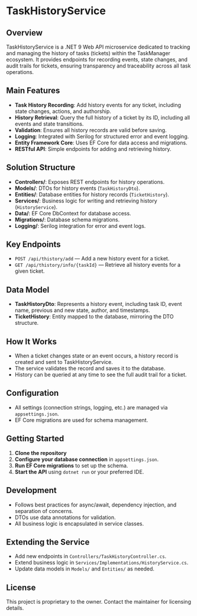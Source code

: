 # TaskHistoryService

## Overview

TaskHistoryService is a .NET 9 Web API microservice dedicated to tracking and managing the history of tasks (tickets) within the TaskManager ecosystem. It provides endpoints for recording events, state changes, and audit trails for tickets, ensuring transparency and traceability across all task operations.

## Main Features

- **Task History Recording**: Add history events for any ticket, including state changes, actions, and authorship.
- **History Retrieval**: Query the full history of a ticket by its ID, including all events and state transitions.
- **Validation**: Ensures all history records are valid before saving.
- **Logging**: Integrated with Serilog for structured error and event logging.
- **Entity Framework Core**: Uses EF Core for data access and migrations.
- **RESTful API**: Simple endpoints for adding and retrieving history.

## Solution Structure

- **Controllers/**: Exposes REST endpoints for history operations.
- **Models/**: DTOs for history events (`TaskHistoryDto`).
- **Entities/**: Database entities for history records (`TicketHistory`).
- **Services/**: Business logic for writing and retrieving history (`HistoryService`).
- **Data/**: EF Core DbContext for database access.
- **Migrations/**: Database schema migrations.
- **Logging/**: Serilog integration for error and event logs.

## Key Endpoints

- `POST /api/thistory/add` — Add a new history event for a ticket.
- `GET /api/thistory/info/{taskId}` — Retrieve all history events for a given ticket.

## Data Model

- **TaskHistoryDto**: Represents a history event, including task ID, event name, previous and new state, author, and timestamps.
- **TicketHistory**: Entity mapped to the database, mirroring the DTO structure.

## How It Works

- When a ticket changes state or an event occurs, a history record is created and sent to TaskHistoryService.
- The service validates the record and saves it to the database.
- History can be queried at any time to see the full audit trail for a ticket.

## Configuration

- All settings (connection strings, logging, etc.) are managed via `appsettings.json`.
- EF Core migrations are used for schema management.

## Getting Started

1. **Clone the repository**
2. **Configure your database connection** in `appsettings.json`.
3. **Run EF Core migrations** to set up the schema.
4. **Start the API** using `dotnet run` or your preferred IDE.

## Development

- Follows best practices for async/await, dependency injection, and separation of concerns.
- DTOs use data annotations for validation.
- All business logic is encapsulated in service classes.

## Extending the Service

- Add new endpoints in `Controllers/TaskHistoryController.cs`.
- Extend business logic in `Services/Implementations/HistoryService.cs`.
- Update data models in `Models/` and `Entities/` as needed.

## License

This project is proprietary to the owner. Contact the maintainer for licensing details.
